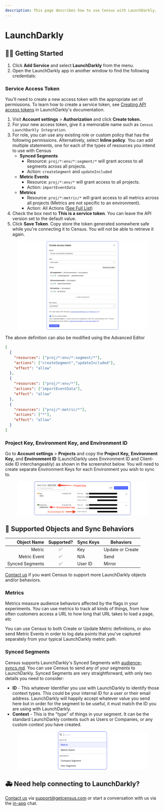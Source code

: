 ```yaml
---
description: This page describes how to use Census with LaunchDarkly.
---
```


# LaunchDarkly

## 🏃‍♀️ Getting Started

1. Click **Add Service** and select **LaunchDarkly** from the menu.
2. Open the LaunchDarkly app in another window to find the following credentials:

### **Service Access Token**

You'll need to create a new access token with the appropriate set of permissions. To learn how to create a service token, see [Creating API access tokens](https://docs.launchdarkly.com/home/account-security/api-access-tokens#creating-api-access-tokens) in LaunchDarkly's documentation.

1. Visit **Account settings** > **Authorization** and click **Create token.**&#x20;
2. For your new access token, give it a memorable name such as `Census LaunchDarkly Integration`.
3. For role, you can use any existing role or custom policy that has the following permissions. Alternatively, select **Inline policy**. You can add multiple statements, one for each of the types of resources you intend to use with Census
   * **Synced Segments**
     * Resource:  `proj/*:env/*:segment/*` will grant access to all segments across all projects.
     * Action: `createSegment` and `updateIncluded`
   * **Metric Events**
     * Resource:  `proj/*:env/*` will grant access to all projects.
     * Action: `importEventData`&#x20;
   * **Metrics**
     * Resource: `proj/*:metric/*` will grant access to all metrics across all projects (Metrics are not specific to an environment).&#x20;
     * Action: All Actions ([See Full List](https://docs.launchdarkly.com/home/members/role-actions#metric-actions))
4. Check the box next to **This is a service token**. You can leave the API version set to the default value.
5. Click **Save Token**. Copy store the token generated somewhere safe while you're connecting it to Census. You will not be able to retrieve it again.

<figure><img src="../.gitbook/assets/LaunchDarkly (9).png" alt=""><figcaption></figcaption></figure>

The above definition can also be modified using the Advanced Editor

```json
[
  {
    "resources": ["proj/*:env/*:segment/*"],
    "actions": ["createSegment","updateIncluded"],
    "effect": "allow"
  },
  {
    "resources": ["proj/*:env/*"],
    "actions": ["importEventData"],
    "effect": "allow"
  },
  {
    "resources": ["proj/*:metric/*"],
    "actions": ["*"],
    "effect": "allow"
  }
]
```

### **Project Key, Environment Key, and Environment ID**

Go to **Account settings** > **Projects** and copy the **Project Key,** **Environment Key,** and **Environment ID** (LaunchDarkly uses Environment ID and Client-side ID interchangeably) as shown in the screenshot below. You will need to create separate Environment Keys for each Environment you wish to sync to.

<figure><img src="../.gitbook/assets/LaunchDarkly (5).png" alt=""><figcaption></figcaption></figure>

## 🔀 Supported Objects and Sync Behaviors <a href="#supported-objects-and-sync-behaviors" id="supported-objects-and-sync-behaviors"></a>

| **Object Name** | **Supported?** | **Sync Keys**         | **Behaviors**    |
| --------------: | :------------: | --------------------- |------------------|
|         Metric |        ✅       | Key | Update or Create |
|         Metric Event |        ✅       | N/A | Send             |
|         Synced Segments |        ✅       | User ID | Mirror             |

[Contact us](mailto:support@getcensus.com) if you want Census to support more LaunchDarkly objects and/or behaviors.

### **Metrics**

Metrics measure audience behaviors affected by the flags in your experiments. You can use metrics to track all kinds of things, from how often customers access a URL to how long that URL takes to load a page, etc

You can use Census to both Create or Update Metric definitions, or also send Metric Events in order to log data points that you've captured separately from your typical LaunchDarkly metric path.

### Synced Segments

Census supports LaunchDarkly's Synced Segments with [audience-syncs.md](../basics/core-concept/audience-syncs.md "mention"). You can use Census to send any of your segments to LaunchDarkly. Synced Segments are very straightforward, with only two details you need to consider:

* **ID** - This whatever Identifier you use with LaunchDarkly to identify those context types. This could be your internal ID for a user or their email address. LaunchDarkly will happily accept whatever value you send here but in order for the segment to be useful, it must match the ID you are using with LaunchDarkly.
* **Context** - This is the "type" of things in your segment. It can be the standard LaunchDarkly contexts such as Users or Companies, or any custom context you have created.

<figure><img src="../.gitbook/assets/LaunchDarkly (2).png" alt=""><figcaption></figcaption></figure>

## 🚑 Need help connecting to LaunchDarkly?

[Contact us](mailto:support@getcensus.com) via support@getcensus.com or start a conversation with us via the [in-app](https://app.getcensus.com) chat.
